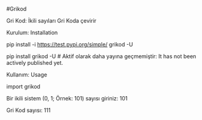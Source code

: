 #Grikod

Gri Kod: İkili sayıları Gri Koda çevirir

Kurulum: Installation

pip install -i https://test.pypi.org/simple/ grikod -U

pip install grikod -U # Aktif olarak daha yayına geçmemiştir: It has not been actively published yet.

Kullanım: Usage

import grikod

Bir ikili sistem (0, 1; Örnek: 101) sayısı giriniz:  101

Gri Kod sayısı:  111
